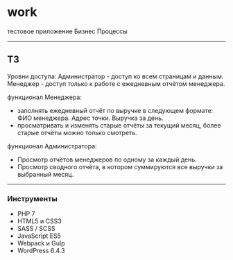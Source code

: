 # work
тестовое приложение Бизнес Процессы

---
## ТЗ

Уровни доступа:
Администратор - доступ ко всем страницам и данным. 
Менеджер - доступ только к работе с ежедневным отчётом менеджера.

функционал Менеджера:
- заполнять ежедневный отчёт по выручке в следующем формате:
		ФИО менеджера.
		Адрес точки.
		Выручка за день.
- просматривать и изменять старые отчёты за текущий месяц, более старые отчёты можно только смотреть.

функционал Администратора:
- Просмотр отчётов менеджеров по одному за каждый день.
- Просмотр сводного отчёта, в котором суммируются все выручки за выбранный месяц.

---
### Инструменты
- PHP 7
- HTML5 и CSS3
- SASS / SCSS
- JavaScript ES5
- Webpack и Gulp
- WordPress 6.4.3